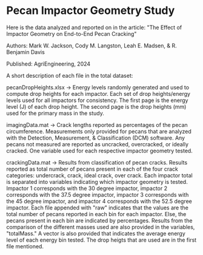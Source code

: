# Pecan Impactor Geometry Study

Here is the data analyzed and reported on in the article: "The Effect of Impactor Geometry on End-to-End Pecan Cracking"

Authors: Mark W. Jackson, Cody M. Langston, Leah E. Madsen, & R. Benjamin Davis

Published: AgriEngineering, 2024

A short description of each file in the total dataset:

pecanDropHeights.xlsx -> Energy levels randomly generated and used to compute drop heights for each impactor. Each set of drop heights/energy levels used for all impactors for consistency. The first page is the energy level (J) of each drop height. The second page is the drop heights (mm) used for the primary mass in the study.

imagingData.mat -> Crack lengths reported as percentages of the pecan circumference. Measurements only provided for pecans that are analyzed with the Detection, Measurement, & Classification (DCM) software. Any pecans not measured are reported as uncracked, overcracked, or ideally cracked. One variable used for each respective impactor geometry tested.

crackingData.mat -> Results from classification of pecan cracks. Results reported as total number of pecans present in each of the four crack categories: undercrack, crack, ideal crack, over crack. Each impactor total is separated into variables indicating which impactor geometry is tested. Impactor 1 corresponds with the 30 degree impactor, impactor 2 corresponds with the 37.5 degree impactor, impactor 3 corresponds with the 45 degree impactor, and impactor 4 corresponds with the 52.5 degree impactor. Each file appended with "raw" indicates that the values are the total number of pecans reported in each bin for each impactor. Else, the pecans present in each bin are indicated by percentages. Results from the comparison of the different masses used are also provided in the variables, "totalMass." A vector is also provided that indicates the average energy level of each energy bin tested. The drop heigts that are used are in the first file mentioned.
